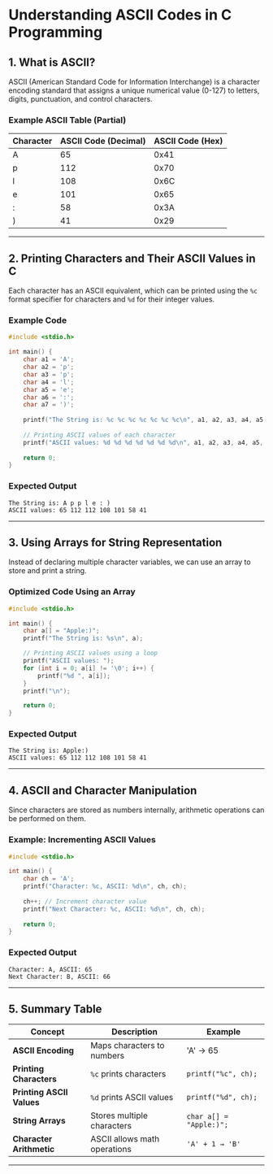 # **Understanding ASCII Codes in C Programming**

## **1. What is ASCII?**
ASCII (American Standard Code for Information Interchange) is a character encoding standard that assigns a unique numerical value (0-127) to letters, digits, punctuation, and control characters.

### **Example ASCII Table (Partial)**
| Character | ASCII Code (Decimal) | ASCII Code (Hex) |
|-----------|----------------------|------------------|
| A         | 65                   | 0x41             |
| p         | 112                  | 0x70             |
| l         | 108                  | 0x6C             |
| e         | 101                  | 0x65             |
| :         | 58                   | 0x3A             |
| )         | 41                   | 0x29             |

---

## **2. Printing Characters and Their ASCII Values in C**
Each character has an ASCII equivalent, which can be printed using the `%c` format specifier for characters and `%d` for their integer values.

### **Example Code**
```c
#include <stdio.h>

int main() {
    char a1 = 'A';
    char a2 = 'p';
    char a3 = 'p';
    char a4 = 'l';
    char a5 = 'e';
    char a6 = ':';
    char a7 = ')';
    
    printf("The String is: %c %c %c %c %c %c %c\n", a1, a2, a3, a4, a5, a6, a7);
    
    // Printing ASCII values of each character
    printf("ASCII values: %d %d %d %d %d %d %d\n", a1, a2, a3, a4, a5, a6, a7);
    
    return 0;
}
```

### **Expected Output**
```
The String is: A p p l e : )
ASCII values: 65 112 112 108 101 58 41
```

---

## **3. Using Arrays for String Representation**
Instead of declaring multiple character variables, we can use an array to store and print a string.

### **Optimized Code Using an Array**
```c
#include <stdio.h>

int main() {
    char a[] = "Apple:)";
    printf("The String is: %s\n", a);

    // Printing ASCII values using a loop
    printf("ASCII values: ");
    for (int i = 0; a[i] != '\0'; i++) {
        printf("%d ", a[i]);
    }
    printf("\n");

    return 0;
}
```

### **Expected Output**
```
The String is: Apple:)
ASCII values: 65 112 112 108 101 58 41
```

---

## **4. ASCII and Character Manipulation**
Since characters are stored as numbers internally, arithmetic operations can be performed on them.

### **Example: Incrementing ASCII Values**
```c
#include <stdio.h>

int main() {
    char ch = 'A';
    printf("Character: %c, ASCII: %d\n", ch, ch);
    
    ch++; // Increment character value
    printf("Next Character: %c, ASCII: %d\n", ch, ch);
    
    return 0;
}
```

### **Expected Output**
```
Character: A, ASCII: 65
Next Character: B, ASCII: 66
```

---

## **5. Summary Table**
| Concept | Description | Example |
|---------|-------------|---------|
| **ASCII Encoding** | Maps characters to numbers | 'A' → 65 |
| **Printing Characters** | `%c` prints characters | `printf("%c", ch);` |
| **Printing ASCII Values** | `%d` prints ASCII values | `printf("%d", ch);` |
| **String Arrays** | Stores multiple characters | `char a[] = "Apple:)";` |
| **Character Arithmetic** | ASCII allows math operations | `'A' + 1 → 'B'` |

---

